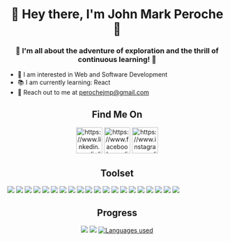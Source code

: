 <h1 align ="center"> 👋 Hey there, I'm John Mark Peroche 👋 </h1>
<h3 align ="center"> 🚀 I'm all about the adventure of exploration and the thrill of continuous learning! 🚀</h3>

<ul align="left">
  <li>🔎 I am interested in Web and Software Development </li>
  <li>📚 I am currently learning: React</li>
  <li>📧 Reach out to me at <a target="_blank" href="mailto:perochejmp@gmail.com">perochejmp@gmail.com</a></li>  
</ul>

<h2 align="center">Find Me On</h2>
<div align="center">
<a href="https://www.linkedin.com/in/john-mark-peroche-61a756229/" target="blank"><img width="60" height="60" src="https://img.icons8.com/fluency/48/linkedin.png" alt="https://www.linkedin.com/in/john-mark-peroche-61a756229/"/></a>
<a href="https://www.facebook.com/johnmark.pacaldoperoche/" target="blank"><img width="60" height="60" src="https://img.icons8.com/fluency/48/facebook.png" alt="https://www.facebook.com/johnmark.pacaldoperoche/"/></a>
<a href="https://www.instagram.com/jamaaaaaaaaaaaak/" target="blank"><img width="60" height="60" src="https://img.icons8.com/fluency/48/instagram-new.png" alt="https://www.instagram.com/jamaaaaaaaaaaaak/"/></a>
</div>

<h2 align="center">Toolset</h2>
<div align="center>

  <a><img src="https://img.shields.io/badge/HTML5-E34F26?style=for-the-badge&labelColor=black&logo=html5&logoColor=E34F26"></a>
  <a><img src="https://img.shields.io/badge/CSS3-1572B6?style=for-the-badge&labelColor=black&logo=css3&logoColor=1572B6"></a>
  <a><img src="https://img.shields.io/badge/React-61DAFB?style=for-the-badge&labelColor=black&logo=react&logoColor=61DAFB"></a>
<a><img src="https://img.shields.io/badge/TanStack-E63946?style=for-the-badge&labelColor=black&logo=react-query&logoColor=E63946"></a>
  <a><img src="https://img.shields.io/badge/JavaScript-F7DF1E?style=for-the-badge&labelColor=black&logo=javascript&logoColor=F0DB4F"></a>
  <a><img src="https://img.shields.io/badge/C-00599C?style=for-the-badge&labelColor=black&logo=c&logoColor=00599C"></a>
  <a><img src="https://img.shields.io/badge/C%2B%2B-00599C?style=for-the-badge&labelColor=black&logo=c%2B%2B&logoColor=00599C"></a>
  <a><img src="https://img.shields.io/badge/Python-3776AB?style=for-the-badge&labelColor=black&logo=python&logoColor=3776AB"></a>
  <a><img src="https://img.shields.io/badge/Java-ED8B00?style=for-the-badge&labelColor=black&logo=openjdk&logoColor=ED8B00"></a>
  <a><img src="https://img.shields.io/badge/kotlin-%237F52FF.svg?style=for-the-badge&logo=kotlin&logoColor=white"></a>
  <a><img src="https://img.shields.io/badge/TypeScript-007ACC?style=for-the-badge&labelColor=black&logo=typescript&logoColor=007ACC"></a>
  <a><img src="https://img.shields.io/badge/react-%2320232a.svg?style=for-the-badge&logo=react&logoColor=%2361DAFB"></a>
  <a><img src="https://img.shields.io/badge/Bootstrap-563D7C?style=for-the-badge&labelColor=black&logo=bootstrap&logoColor=563D7C"></a>
  <a><img src="https://img.shields.io/badge/Django-092E20?style=for-the-badge&labelColor=black&logo=django&logoColor=092E20"></a>
  <a><img src="https://img.shields.io/badge/tailwindcss-%2338B2AC.svg?style=for-the-badge&logo=tailwind-css&logoColor=white"></a>
  <a><img src="https://img.shields.io/badge/SQLite-07405E?style=for-the-badge&labelColor=black&logo=sqlite&logoColor=07405E"></a>
  <a><img src="https://img.shields.io/badge/VSCode-0078D4?style=for-the-badge&labelColor=black&logo=visual%20studio%20code&logoColor=0078D4"></a>
  <a><img src="https://img.shields.io/badge/Android%20Studio-3DDC84.svg?style=for-the-badge&logo=android-studio&logoColor=white"></a>
  <a><img src="https://img.shields.io/badge/GIT-E44C30?style=for-the-badge&labelColor=black&logo=git&logoColor=E44C30"></a>
  <a><img src="https://img.shields.io/badge/Figma-C5C6D0?style=for-the-badge&labelColor=black&logo=figma&logoColor=C5C6D0"></a>
  <a><img src="https://img.shields.io/badge/Windows-0078D6?style=for-the-badge&labelColor=black&logo=windows&logoColor=0078D6"></a>
  
</div>


<h2 align="center">Progress</h2>
<p align="center">
  <a href="https://github.com/Java-rice"><img src="https://github-readme-stats.vercel.app/api?username=Java-rice&theme=slateorange&count_private=true"></a>            
  <a href="https://github.com/Java-rice"><img src="https://streak-stats.demolab.com/?user=Java-rice&theme=slateorange&include_all_commits=true&count_private=true"></a>
  <a href="https://github.com/Java-rice"><img alt="Languages used" src="https://denvercoder1-github-readme-stats.vercel.app/api/top-langs/?username=java-rice&langs_count=8&count_private=true&layout=compact&theme=slateorange"/></a>
  <br/>
</p>

